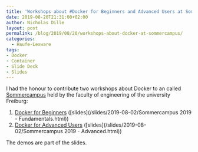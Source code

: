 ```yaml
---
title: 'Workshops about #Docker for Beginners and Advanced Users at Sommercampus #Freiburg'
date: 2019-08-20T21:31:00+02:00
author: Nicholas Dille
layout: post
permalink: /blog/2019/08/20/workshops-about-docker-at-sommercampus/
categories:
  - Haufe-Lexware
tags:
- Docker
- Container
- Slide Deck
- Slides
---
```

I had the honour to contribute two workshops about Docker to an called [Sommercampus](https://sommercampus.fachschaft.tf/) held by the faculty of engineering of the university Freiburg:

1. [Docker for Beginners](https://sommercampus.fachschaft.tf/docker-fuer-anfaenger-und-fortgeschrittene/) ([slides](/slides/2019-08-02/Sommercampus 2019 - Fundamentals.html))
1. [Docker for Advanced Users](https://sommercampus.fachschaft.tf/docker-fuer-fortgeschrittene/) ([slides](/slides/2019-08-02/Sommercampus 2019 - Advanced.html))

The demos are part of the slides.
